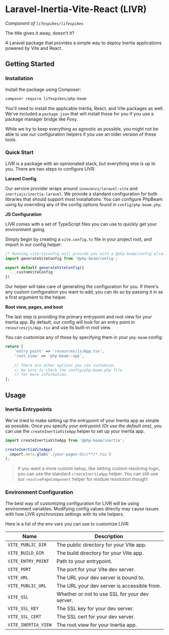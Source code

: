 # Laravel-Inertia-Vite-React (LIVR)
_Component of `lifespikes/lifespikes`_

The title gives it away, doesn't it?

A Laravel package that provides a simple way to deploy Inertia applications
powered by Vite and React.

## Getting Started
### Installation
Install the package using Composer:

```bash
composer require lifespikes/php-beam
```

You'll need to install the applicable Inertia, React, and Vite packages
as well. We've included a `package.json` that will install those for you if
you use a package manager bridge like Foxy.

While we try to keep everything as agnostic as possible, you might not be
able to use our configuration helpers if you use an older version of these
tools.

### Quick Start
LIVR is a package with an opinionated stack, but everything else is up to
you. There are two steps to configure LIVR:

**Laravel Config**

Our service provider wraps around `innocenzi/laravel-vite` and 
`inertiajs/inertia-laravel`. We provide a standard configuration for both
libraries that should support most installations. You can configure PhpBeam
using by overriding any of the config options found in `config/php-beam.php`.

**JS Configuration**

LIVR comes with a set of TypeScript files you can use to quickly get your
environment going.

Simply begin by creating a `vite.config.ts` file in your project root, and
import in our config helper:

```typescript
/* Running vite:tsconfig will provide you with a @php-beam/config alias */
import generateViteConfig from '@php-beam/config';

export default generateViteConfig({
  ...customViteConfig
})
```

Our helper will take care of generating the configuration for you. If there's
any custom configuration you want to add, you can do so by passing it in as
a first argument to the helper.

**Root view, pages, and boot**

The last step is providing the primary entrypoint and root view for your
Inertia app. By default, our config will look for an entry point in
`resources/js/App.tsx` and use its built-in root view.

You can customize any of these by specifying them in your `php-beam` config:

```php
return [
    'entry_point' => 'resources/js/App.tsx',
    'root_view' => 'php-beam::app',
    
    // There are other options you can customize,
    // be sure to check the config/php-beam.php file
    // for more information.
];
```

## Usage

### Inertia Entrypoints

We've tried to make setting up the entrypoint of your Inertia app as simple
as possible. Once you specify your entrypoint _(Or use the default one)_, you
can use the `createInertiaViteApp` helper to set up your Inertia app.

```ts
import createInertiaViteApp from '@php-beam/inertia';

createInertiaViteApp(
  import.meta.glob('./your-pages-dir/**/*.tsx')
);

```

> If you want a more custom setup, like setting custom resolving logic, you can
> use the standard `createInertiaApp` helper. You can still use our `resolvePageComponent`
> helper for module resolution though!

### Environment Configuration
The best way of customizing configuration for LIVR will be using environment
variables. Modifying config values directly may cause issues with how LIVR
synchronizes settings with its vite helpers.

Here is a list of the env vars you can use to customize LIVR:

| Name                | Description                                    |
|---------------------|------------------------------------------------|
| `VITE_PUBLIC_DIR`   | The public directory for your Vite app.        |
| `VITE_BUILD_DIR`    | The build directory for your Vite app.         |
| `VITE_ENTRY_POINT`  | Path to your entrypoint.                       |
| `VITE_PORT`         | The port for your Vite dev server.             |
| `VITE_URL`          | The URL your dev server is bound to.           |
| `VITE_PUBLIC_URL`   | The URL your dev server is accessible from.    |
| `VITE_SSL`          | Whether or not to use SSL for your dev server. |
| `VITE_SSL_KEY`      | The SSL key for your dev server.               |
| `VITE_SSL_CERT`     | The SSL cert for your dev server.              |
| `VITE_INERTIA_VIEW` | The root view for your Inertia app.            |
